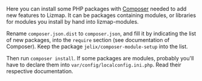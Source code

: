 Here you can install some PHP packages with [Composer](https://getcomposer.org)
needed to add new features to Lizmap. It can be packages containing modules, or
libraries for modules you install by hand into lizmap-modules.

Rename `composer.json.dist` to `composer.json`, and fill it by indicating
the list of new packages, into the `require` section (see documentation of Composer).
Keep the package `jelix/composer-module-setup` into the list.

Then run `composer install`. If some packages are modules, probably you'll
have to declare them into `var/config/localconfig.ini.php`. Read their respective
documentation.




